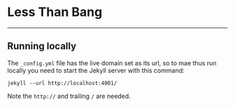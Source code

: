 # Less Than Bang

---

## Running locally

The `_config.yml` file has the live domain set as its url, so to mae thus run locally you need to start the Jekyll server with this command:

	jekyll --url http://localhost:4001/

Note the `http://` and trailing `/` are needed.
